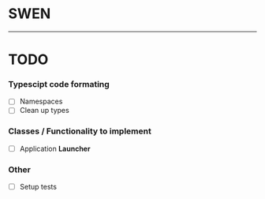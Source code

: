 # SWEN

---

# TODO

### Typescipt code formating

* [ ] Namespaces
* [ ] Clean up types

### Classes / Functionality to implement
* [ ] Application **Launcher**

### Other
* [ ] Setup tests